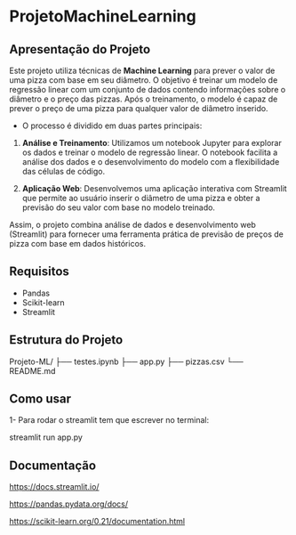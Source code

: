 # ProjetoMachineLearning

## Apresentação do Projeto

Este projeto utiliza técnicas de **Machine Learning** para prever o valor de uma pizza com base em seu diâmetro. O objetivo é treinar um modelo de regressão linear com um conjunto de dados contendo informações sobre o diâmetro e o preço das pizzas. Após o treinamento, o modelo é capaz de prever o preço de uma pizza para qualquer valor de diâmetro inserido.

- O processo é dividido em duas partes principais:

1. **Análise e Treinamento**: Utilizamos um notebook Jupyter para explorar os dados e treinar o modelo de regressão linear. O notebook facilita a análise dos dados e o desenvolvimento do modelo com a flexibilidade das células de código.

2. **Aplicação Web**: Desenvolvemos uma aplicação interativa com Streamlit que permite ao usuário inserir o diâmetro de uma pizza e obter a previsão do seu valor com base no modelo treinado. 

Assim, o projeto combina análise de dados e desenvolvimento web (Streamlit) para fornecer uma ferramenta prática de previsão de preços de pizza com base em dados históricos.
 

## Requisitos

- Pandas
- Scikit-learn
- Streamlit

## Estrutura do Projeto

Projeto-ML/
├── testes.ipynb
├── app.py
├── pizzas.csv
└── README.md

## Como usar

1- Para rodar o streamlit tem que escrever no terminal:

streamlit run app.py 

## Documentação

https://docs.streamlit.io/

https://pandas.pydata.org/docs/

https://scikit-learn.org/0.21/documentation.html